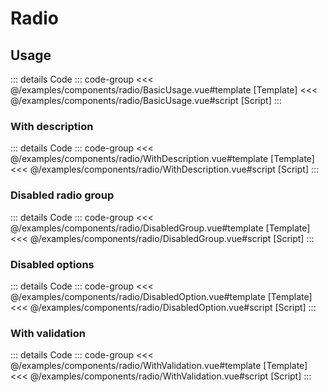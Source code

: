 # Radio

<script setup>
import '@nova/components/style.css'
import WithDescription from '../examples/components/radio/WithDescription.vue'
import BasicUsage from '../examples/components/radio/BasicUsage.vue'
import DisabledGroup from '../examples/components/radio/DisabledGroup.vue'
import DisabledOption from '../examples/components/radio/DisabledOption.vue'
import WithValidation from '../examples/components/radio/WithValidation.vue'
</script>

## Usage

<basic-usage/>

::: details Code
::: code-group
<<< @/examples/components/radio/BasicUsage.vue#template [Template]
<<< @/examples/components/radio/BasicUsage.vue#script [Script]
:::

### With description

<with-description/>

::: details Code
::: code-group
<<< @/examples/components/radio/WithDescription.vue#template [Template]
<<< @/examples/components/radio/WithDescription.vue#script [Script]
:::

### Disabled radio group

<disabled-group/>

::: details Code
::: code-group
<<< @/examples/components/radio/DisabledGroup.vue#template [Template]
<<< @/examples/components/radio/DisabledGroup.vue#script [Script]
:::

### Disabled options

<disabled-option/>

::: details Code
::: code-group
<<< @/examples/components/radio/DisabledOption.vue#template [Template]
<<< @/examples/components/radio/DisabledOption.vue#script [Script]
:::

### With validation

<with-validation/>

::: details Code
::: code-group
<<< @/examples/components/radio/WithValidation.vue#template [Template]
<<< @/examples/components/radio/WithValidation.vue#script [Script]
:::
